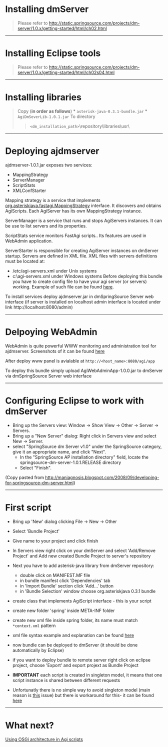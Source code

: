 # Installing dmServer #
> Please refer to http://static.springsource.com/projects/dm-server/1.0.x/getting-started/html/ch02.html

---

# Installing Eclipse tools #
> Please refer to http://static.springsource.com/projects/dm-server/1.0.x/getting-started/html/ch02s04.html

---

# Installing libraries #
> Copy (**in order as follows**)
    * `asterisk-java-0.3.1-bundle.jar`
    * `AgiDmSeverLib-1.0.1.jar`
> To directory
> > `<dm_installation_path>`\repository\libraries\usr\


---

# Deploying ajdmserver #
ajdmserver-1.0.1.jar exposes two services:
  * MappingStrategy
  * ServerManager
  * ScriptStats
  * XMLConfStarter

Mapping strategy is a service that implements  [org.asteriskjava.fastagi.MappingStrategy](http://asterisk-java.org/latest/apidocs/org/asteriskjava/fastagi/MappingStrategy.html) interface. It discovers and obtains AgiScripts. Each AgiServer has its own MappingStrategy instance.

ServerManager is a service that runs and stops AgiServers instances. It can be use to list servers and its properties.

ScriptStats service monitors FastAgi scripts.. Its features are used in WebAdmin application.

ServerStarter is responsible for creating AgiServer instances on dmServer startup. Servers are defined in XML file.
XML files with servers definitions must be located at:
  * /etc/agi-servers.xml under Unix systems
  * c:\agi-servers.xml under Windows systems
Before deploying this bundle you have to create config file to have your agi server (or servers) working. Example of such file can be found [here](ServerStarterXMLConfFile.md).

To install services deploy ajdmserver.jar in dmSpringSource Server web interface (if server is installed on localhost admin interface is located under link http://localhost:8080/admin)


---

# Delpoying WebAdmin #
WebAdmin is quite powerful WWW monitoring and administration tool for ajdmserver. Screenshots of it can be found [here](Screenshots.md)

After deploy www panel is avialable at `http://<host_name>:8080/agi/app`

To deploy this bundle simply upload AgiWebAdminApp-1.0.0.jar to dmServer via dmSpringSource Server web interface



---

# Configuring Eclipse to work with dmServer #
  * Bring up the Servers view: Window → Show View → Other → Server → Servers.
  * Bring up a "New Server" dialog: Right click in Servers view and select New → Server.
  * select "SpringSource dm Server v1.0" under the SpringSource category, give it an appropriate name, and click "Next".
    * In the "SpringSource AP installation directory" field, locate the springsource-dm-server-1.0.1.RELEASE directory
    * Select "Finish".

(Copy pasted from http://maniagnosis.blogspot.com/2008/09/developing-for-springsource-dm-server.html)

---

# First script #
  * Bring up 'New' dialog clicking File -> New -> Other
  * Select 'Bundle Project'
  * Give name to your project and click finish
  * In Servers view right click on your dmServer and select 'Add/Remove Project' and Add new created Bundle Project to server's repository
  * Next you have to add asterisk-java library from dmServer repository:
    * double click on MANIFEST.MF file
    * in bundle manifest click 'Dependencies' tab
    * in 'Import Bundle' section click 'Add...' button
    * in 'Bundle Selection' window choose org.asteriskjava 0.3.1 bundle
  * create class that implements AgiScript interface - this is your script
  * create new folder 'spring' inside META-INF folder
  * create new xml file inside spring folder, its name must match `*context.xml` pattern
  * xml file syntax example and explanation can be found [here](ScriptContext.md)
  * now bundle can be deployed to dmServer (it should be done automatically by Eclipse)
  * if you want to deploy bundle to remote server right click on eclipse project, choose 'Export' and export projext as Bundle Project

  * **IMPORTANT** each script is created in singleton model, it means that one script instance is shared between different requests
  * Unfortunatly there is no simple way to avoid singleton model (main reason is [this](http://static.springframework.org/osgi/docs/current/reference/html/known-issues.html#OSGI-237) issue) but there is workaround for this- it can be found [here](AgiScriptFactories.md)

---

# What next? #
[Using OSGi architecture in Agi scripts](agi_osgi.md)
